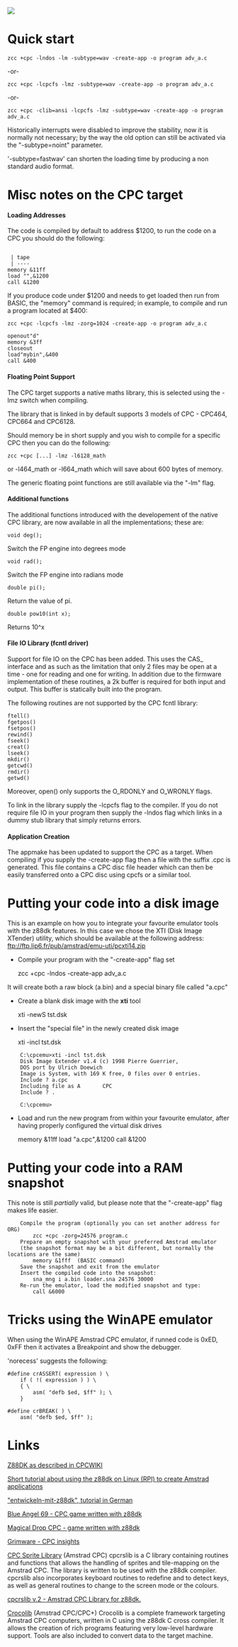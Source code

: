 ![](images/platform/amstrad_cpc.jpg)


# Quick start


    zcc +cpc -lndos -lm -subtype=wav -create-app -o program adv_a.c

-or-

    zcc +cpc -lcpcfs -lmz -subtype=wav -create-app -o program adv_a.c

-or-

    zcc +cpc -clib=ansi -lcpcfs -lmz -subtype=wav -create-app -o program adv_a.c

Historically interrupts were disabled to improve the stability, now it is normally not necessary; by the way the old option can still be activated via the "-subtype=noint" parameter.

'-subtype=fastwav' can shorten the loading time by producing a non standard audio format.



# Misc notes on the CPC target

#### Loading Addresses

The code is compiled by default to address $1200, to run the code on a CPC you should do the following:

```

 | tape
 | ----
memory &11ff
load "",&1200
call &1200

```


If you produce code under $1200 and needs to get loaded then run from BASIC, the "memory" command is required; in example, to compile and run a program located at $400:

```
zcc +cpc -lcpcfs -lmz -zorg=1024 -create-app -o program adv_a.c
```

```
openout"d"
memory &3ff
closeout
load"mybin",&400
call &400
```

#### Floating Point Support

The CPC target supports a native maths library, this is selected using the -lmz switch when compiling.

The library that is linked in by default supports 3 models of CPC - CPC464, CPC664 and CPC6128. 

Should memory be in short supply and you wish to compile for a specific CPC then you can do the following:

```
zcc +cpc [...] -lmz -l6128_math
```

or -l464_math or -l664_math which will save about 600 bytes of memory.

The generic floating point functions are still available via the "-lm" flag.



#### Additional functions

The additional functions introduced with the developement of the native CPC library, are now available in all the implementations; these are:

```
void deg();
```

Switch the FP engine into degrees mode

```
void rad();
```
Switch the FP engine into radians mode

```
double pi();
```

Return the value of pi.

```
double pow10(int x);
```

Returns 10^x




#### File IO Library (fcntl driver)

Support for file IO on the CPC has been added. This uses the CAS_ interface
and as such as the limitation that only 2 files may be open at a time -
one for reading and one for writing. In addition due to the firmware
implementation of these routines, a 2k buffer is required for both input
and output. This buffer is statically built into the program.

The following routines are not supported by the CPC fcntl library:

```
ftell()
fgetpos()
fsetpos()
rewind()
fseek()
creat()
lseek()
mkdir()
getcwd()
rmdir()
getwd()
```

Moreover, open() only supports the O_RDONLY and O_WRONLY flags.

To link in the library supply the -lcpcfs flag to the compiler. If you do
not require file IO in your program then supply the -lndos flag which 
links in a dummy stub library that simply returns errors.


#### Application Creation

The appmake has been updated to support the CPC as a target. When compiling if you supply the -create-app flag then a file with the suffix .cpc is generated.  This file contains a CPC disc file header which can then be easily transferred onto a CPC disc using cpcfs or a similar tool.


# Putting your code into a disk image

This is an example on how you to integrate your favourite emulator tools with the z88dk features.
In this case we chose the XTI (Disk Image XTender) utility, which should be available at the following address:
ftp://ftp.lip6.fr/pub/amstrad/emu-uti/pcxti14.zip


*  Compile your program with the "-create-app" flag set

    zcc +cpc -lndos -create-app adv_a.c

It will create both a raw block (a.bin) and a special binary file called "a.cpc"


*  Create a blank disk image with the **xti** tool

    xti -newS tst.dsk


*  Insert the "special file" in the newly created disk image

    xti -incl tst.dsk

```
    C:\cpcemu>xti -incl tst.dsk
    Disk Image Extender v1.4 (c) 1998 Pierre Guerrier,
    DOS port by Ulrich Doewich
    Image is System, with 169 K free, 0 files over 0 entries.
    Include ? a.cpc
    Including file as A       CPC
    Include ? .
    
    C:\cpcemu>
```

*  Load and run the new program from within your favourite emulator, after having properly configured the virtual disk drives

    memory &11ff
    load "a.cpc",&1200
    call &1200


# Putting your code into a RAM snapshot

This note is still *partially* valid, but please note that the "-create-app" flag makes life easier.

```
	Compile the program (optionally you can set another address for ORG)
		zcc +cpc -zorg=24576 program.c
	Prepare an empty snapshot with your preferred Amstrad emulator 
	(the snapshot format may be a bit different, but normally the locations are the same)
		memory &1fff  (BASIC command)
	Save the snapshot and exit from the emulator
	Insert the compiled code into the snapshot:
		sna_mng i a.bin loader.sna 24576 30000
	Re-run the emulator, load the modified snapshot and type:
		call &6000
```


# Tricks using the WinAPE emulator

When using the WinAPE Amstrad CPC emulator, if runned code is 0xED, 0xFF then it activates a Breakpoint and show the debugger.

'norecess' suggests the following:

	
	#define crASSERT( expression ) \
	    if ( !( expression ) ) \
	    { \
	        asm( "defb $ed, $ff" ); \
	    }
	
	#define crBREAK( ) \
	    asm( "defb $ed, $ff" );

# Links

[Z88DK as described in CPCWIKI](http://www.cpcwiki.eu/index.php/Z88DK)

[Short tutorial about using the z88dk on Linux (RPI) to create Amstrad applications](http://scruss.com/blog/2012/09/29/sometimes-things-do-not-go-exactly-as-planned-c-development-for-amstrad-cpc-on-raspberry-pi/)

["entwickeln-mit-z88dk", tutorial in German](http://www.octoate.de/wp/articles/german/entwickeln-mit-z88dk/)

[Blue Angel 69 - CPC game written with z88dk](http://blueangel69.cpc-live.com/)

[Magical Drop CPC - game written with z88dk](http://www.cpcmania.com/NewGames/MagicalDropCPC/MagicalDropCPC.htm)

[Grimware - CPC insights](http://www.grimware.org/doku.php)

[CPC Sprite Library](http://www.amstrad.es/programacion/c/) (Amstrad CPC) cpcrslib is a C library containing routines and functions that allows the handling of sprites and tile-mapping on the Amstrad CPC. The library is written to be used with the z88dk compiler. cpcrslib also incorporates keyboard routines to redefine and to detect keys, as well as general routines to change to the screen mode or the colours.

[cpcrslib v.2 - Amstrad CPC Library for z88dk.](http://code.google.com/p/cpcrslib/)

[Crocolib](http://crococode.free.fr/pages/_crocolib.php) (Amstrad CPC/CPC+) Crocolib is a complete framework targeting Amstrad CPC computers, written in C using the z88dk C cross compiler. It allows the creation of rich programs featuring very low-level hardware support. Tools are also included to convert data to the target machine.

